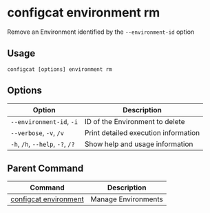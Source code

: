 # configcat environment rm
Remove an Environment identified by the `--environment-id` option
## Usage
```
configcat [options] environment rm
```
## Options
| Option | Description |
| ------ | ----------- |
| `--environment-id`, `-i` | ID of the Environment to delete |
| `--verbose`, `-v`, `/v` | Print detailed execution information |
| `-h`, `/h`, `--help`, `-?`, `/?` | Show help and usage information |
## Parent Command
| Command | Description |
| ------ | ----------- |
| [configcat environment](configcat-environment.md) | Manage Environments |
